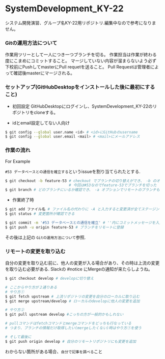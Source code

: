 # SystemDevelopment_KY-22
システム開発演習、グループ名KY-22用リポジトリ.編集中なので参考になりません。

### Gitの運用方法について
作業用ツリーとして一人につき一つブランチを切る。
作業担当は作業が終わる度にこまめにコミットすること。
マージしていない内容が溜まらないよう必ず下校前にPushしてmasterにPull requetを送ること。
Pull Requestは管理者によって確認後masterにマージされる。

### セットアップ(GitHubDesktopをインストールした後に最初にすること)

- 初回設定
GitHubDesktopにログインし、SystemDevelopment_KY-22のリポジトリをcloneする。

- idとemail設定してない人向け

```bash
$ git config --global user.name <id> # <id>にGitHubのusername
$ git config --global user.email <mail> # <mail>にメールアドレス
```

### 作業の流れ

For Example

`#53 データベースとの通信を確立する`というissueを割り当てられたとする.

```bash
$ git checkout -b feature-53 # checkout でブランチの切り替えができ、 -b のオプションでブランチの作成も同時にできる
                             # 今回は#53なのでfeature-53でブランチを切った
$ git branch # どのブランチにいるか確認でき、 -a オプションでリモートのブランチも確認できる
```

- 作業終了時

```bash
$ git add ファイル名 # ファイル名の代わりに -A と入力すると変更済が全てステージングされる
$ git status # 変更箇所が確認できる

$ git commit -m '#53 データベースとの通信を確立' # ''内にコミットメッセージを入力
$ git push -u origin feature-53 # ブランチをリモートに登録
```

その後は上記の `Gitの運用方法について`参照.

### リモートの変更を取り込む

自分の変更を取り込む前に、他人の変更が入る場合があり、その時は上流の変更を取り込む必要がある.
Slackの #notice にMergeの通知が来たらしようね。

```bash
$ git checkout develop # developに切り替え

# ここからやり方が２通りある
# やり方①
$ git fetch upstream # 上流リポジトリの変更を自分のローカルに取り込む
$ git merge upstream/develop # ローカルのdevelopに他人の変更を追加

# やり方②
$ git pull upstream develop #こっちの方が一般的かもしれない

# pullコマンドはfetchコマンドとmergeコマンドをどっちも行なっている
# つまり、ブランチの情報だけ取得したい(mergeしたくない)時はやり方①を使う

# そして最後に
$ git push origin develop # 自分のリモートリポジトリにも変更を追加
```

わからない箇所がある場合、`自分で記事を調べる`こと
